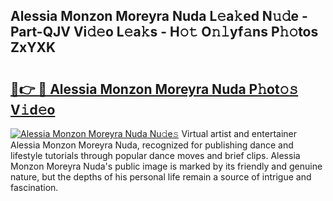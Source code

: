## Alessia Monzon Moreyra Nuda L𝚎a𝚔ed N𝚞𝚍e - Part-QJV Vi𝚍𝚎o L𝚎a𝚔s - H𝚘𝚝 O𝚗𝚕yf𝚊ns P𝚑𝚘tos ZxYXK

# <h2><a href="http://kf15hil.oniu.top/?m=Alessia+Monzon+Moreyra+Nuda">🔗👉 🔴 Alessia Monzon Moreyra Nuda P𝚑ot𝚘𝚜 V𝚒d𝚎o</a></h2>

[![Alessia Monzon Moreyra Nuda Nu𝚍e𝚜](https://i.imgur.com/0qMVB7G.gif)](http://kf15hil.oniu.top/?m=Alessia+Monzon+Moreyra+Nuda)
Virtual artist and entertainer Alessia Monzon Moreyra Nuda, recognized for publishing dance and lifestyle tutorials through popular dance moves and brief clips. Alessia Monzon Moreyra Nuda's public image is marked by its friendly and genuine nature, but the depths of his personal life remain a source of intrigue and fascination.  
